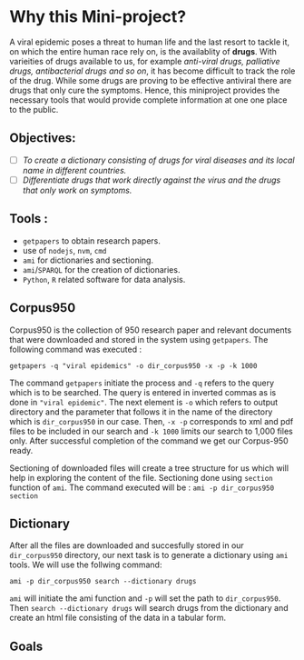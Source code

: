 # Why this Mini-project?
A viral epidemic poses a threat to human life and the last resort to tackle it, on which the entire human race rely on, is the availablity of **drugs**. With varieities of drugs available to us, for example *anti-viral drugs, palliative drugs, antibacterial drugs and so on*, it has become difficult to track the role of the drug. While some drugs are proving to be effective antiviral there are drugs that only cure the symptoms. Hence, this miniproject provides the necessary tools that would provide complete information at one one place to the public.
## Objectives:
-[ ] *To create a dictionary consisting of drugs for viral diseases and its local name in different countries.*
-[ ] *Differentiate drugs that work directly against the virus and the drugs that only work on symptoms.*

## Tools :
- `getpapers` to obtain research papers.
- use of `nodejs`, `nvm`, `cmd`
- `ami` for dictionaries and sectioning.
- `ami`/`SPARQL` for the creation of dictionaries.
- `Python`, `R` related software for data analysis.
## Corpus950
Corpus950 is the collection of 950 research paper and relevant documents that were downloaded and stored in the system using `getpapers`. The following command was executed :

`getpapers -q "viral epidemics" -o dir_corpus950 -x -p -k 1000`

The command `getpapers` initiate the process and `-q` refers to the query which is to be searched. The query is entered in inverted commas as is done in `"viral epidemic"`. The next element is `-o` which refers to output directory and the parameter that follows it in the name of the directory which is `dir_corpus950` in our case. Then, `-x -p` corresponds to xml and pdf files to be included in our search and `-k 1000` limits our search to 1,000 files only. After successful completion of the command we get our Corpus-950 ready.

Sectioning of downloaded files will create a tree structure for us which will help in exploring the content of the file. Sectioning done using `section` function of `ami`.
The command executed will be :
`ami -p dir_corpus950 section`


## Dictionary
After all the files are downloaded and succesfully stored in our `dir_corpus950` directory, our next task is to generate a dictionary using `ami` tools. We will use the follwing command:

`ami -p dir_corpus950 search --dictionary drugs`

`ami` will initiate the ami function and `-p` will set the path to `dir_corpus950`. Then `search --dictionary drugs` will search drugs from the dictionary and create an html file consisting of the data in a tabular form.

## Goals
